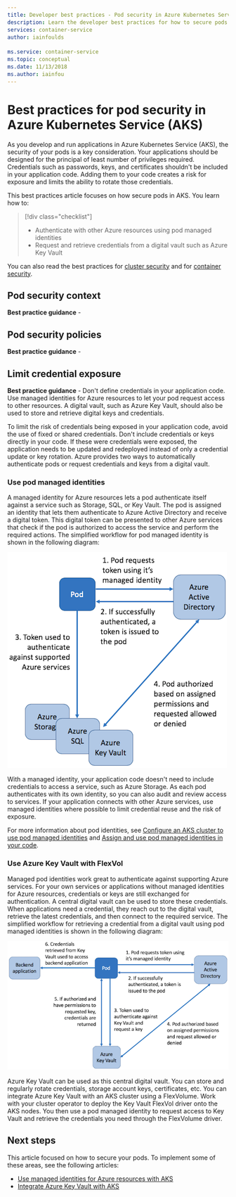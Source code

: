 ```yaml
---
title: Developer best practices - Pod security in Azure Kubernetes Services (AKS)
description: Learn the developer best practices for how to secure pods in Azure Kubernetes Service (AKS)
services: container-service
author: iainfoulds

ms.service: container-service
ms.topic: conceptual
ms.date: 11/13/2018
ms.author: iainfou
---
```


# Best practices for pod security in Azure Kubernetes Service (AKS)

As you develop and run applications in Azure Kubernetes Service (AKS), the security of your pods is a key consideration. Your applications should be designed for the principal of least number of privileges required. Credentials such as passwords, keys, and certificates shouldn't be included in your application code. Adding them to your code creates a risk for exposure and limits the ability to rotate those credentials.

This best practices article focuses on how secure pods in AKS. You learn how to:

> [!div class="checklist"]
> * Authenticate with other Azure resources using pod managed identities
> * Request and retrieve credentials from a digital vault such as Azure Key Vault

You can also read the best practices for [cluster security][best-practices-cluster-security] and for [container security][best-practices-container-security].

## Pod security context

**Best practice guidance** - 

## Pod security policies

**Best practice guidance** - 

## Limit credential exposure

**Best practice guidance** - Don't define credentials in your application code. Use managed identities for Azure resources to let your pod request access to other resources. A digital vault, such as Azure Key Vault, should also be used to store and retrieve digital keys and credentials.

To limit the risk of credentials being exposed in your application code, avoid the use of fixed or shared credentials. Don't include credentials or keys directly in your code. If these were credentials were exposed, the application needs to be updated and redeployed instead of only a credential update or key rotation. Azure provides two ways to automatically authenticate pods or request credentials and keys from a digital vault.

### Use pod managed identities

A managed identity for Azure resources lets a pod authenticate itself against a service such as Storage, SQL, or Key Vault. The pod is assigned an identity that lets them authenticate to Azure Active Directory and receive a digital token. This digital token can be presented to other Azure services that check if the pod is authorized to access the service and perform the required actions. The simplified workflow for pod managed identity is shown in the following diagram:

![Simplified workflow for pod managed identity in Azure](media/developer-best-practices-pod-security/basic-pod-identity.png)

With a managed identity, your application code doesn't need to include credentials to access a service, such as Azure Storage. As each pod authenticates with its own identity, so you can also audit and review access to services. If your application connects with other Azure services, use managed identities where possible to limit credential reuse and the risk of exposure.

For more information about pod identities, see [Configure an AKS cluster to use pod managed identities][aad-pod-identity] and [Assign and use pod managed identities in your code][aad-pod-identity].

### Use Azure Key Vault with FlexVol

Managed pod identities work great to authenticate against supporting Azure services. For your own services or applications without managed identities for Azure resources, credentials or keys are still exchanged for authentication. A central digital vault can be used to store these credentials. When applications need a credential, they reach out to the digital vault, retrieve the latest credentials, and then connect to the required service. The simplified workflow for retrieving a credential from a digital vault using pod managed identities is shown in the following diagram:

![Simplified workflow for retrieving a credential from Key Vault using a pod managed identity](media/developer-best-practices-pod-security/basic-key-vault-flexvol.png)

Azure Key Vault can be used as this central digital vault. You can store and regularly rotate credentials, storage account keys, certificates, etc. You can integrate Azure Key Vault with an AKS cluster using a FlexVolume. Work with your cluster operator to deploy the Key Vault FlexVol driver onto the AKS nodes. You then use a pod managed identity to request access to Key Vault and retrieve the credentials you need through the FlexVolume driver.

## Next steps

This article focused on how to secure your pods. To implement some of these areas, see the following articles:

* [Use managed identities for Azure resources with AKS][aad-pod-identity]
* [Integrate Azure Key Vault with AKS][aks-keyvault-flexvol]

<!-- EXTERNAL LINKS -->
[aad-pod-identity]: https://github.com/Azure/aad-pod-identity#demo-pod
[aks-keyvault-flexvol]: https://github.com/Azure/kubernetes-keyvault-flexvol

<!-- INTERNAL LINKS -->
[best-practices-cluster-security]: operator-best-practices-cluster-security.md
[best-practices-container-security]: operator-best-practices-container-security.md
<!-- [aks-pod-identities]: operator-best-practices-identity.md#use-pod-identities -->
